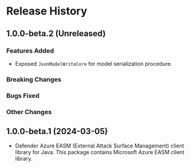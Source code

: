 # Release History

## 1.0.0-beta.2 (Unreleased)

### Features Added

- Exposed `JsonModelWriteCore` for model serialization procedure.

### Breaking Changes

### Bugs Fixed

### Other Changes

## 1.0.0-beta.1 (2024-03-05)

- Defender Azure EASM (External Attack Surface Management) client library for Java. This package contains Microsoft Azure EASM client library.
